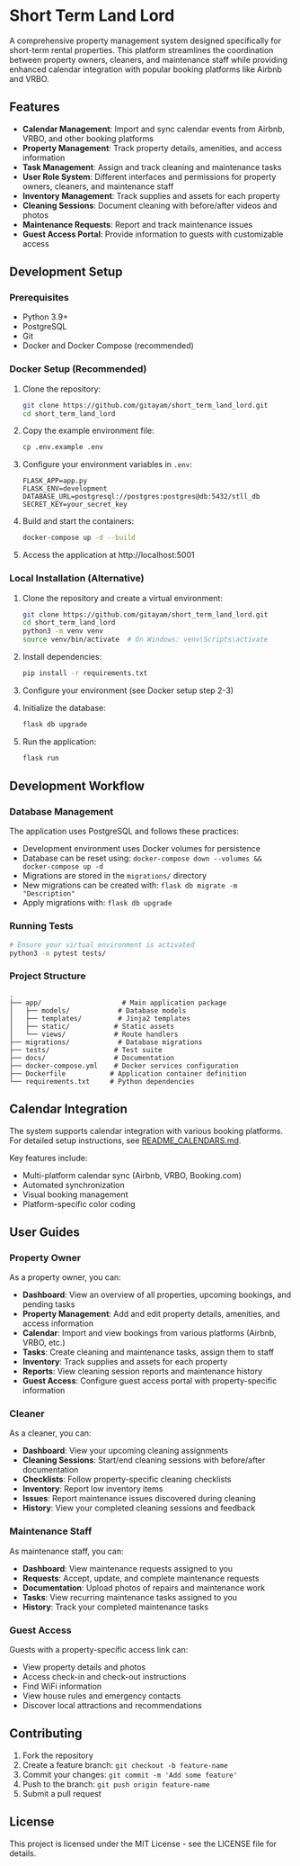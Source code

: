 # Short Term Land Lord

A comprehensive property management system designed specifically for short-term rental properties. This platform streamlines the coordination between property owners, cleaners, and maintenance staff while providing enhanced calendar integration with popular booking platforms like Airbnb and VRBO.

## Features

- **Calendar Management**: Import and sync calendar events from Airbnb, VRBO, and other booking platforms
- **Property Management**: Track property details, amenities, and access information
- **Task Management**: Assign and track cleaning and maintenance tasks
- **User Role System**: Different interfaces and permissions for property owners, cleaners, and maintenance staff
- **Inventory Management**: Track supplies and assets for each property
- **Cleaning Sessions**: Document cleaning with before/after videos and photos
- **Maintenance Requests**: Report and track maintenance issues
- **Guest Access Portal**: Provide information to guests with customizable access

## Development Setup

### Prerequisites

- Python 3.9+
- PostgreSQL
- Git
- Docker and Docker Compose (recommended)

### Docker Setup (Recommended)

1. Clone the repository:
   ```bash
   git clone https://github.com/gitayam/short_term_land_lord.git
   cd short_term_land_lord
   ```

2. Copy the example environment file:
   ```bash
   cp .env.example .env
   ```

3. Configure your environment variables in `.env`:
   ```
   FLASK_APP=app.py
   FLASK_ENV=development
   DATABASE_URL=postgresql://postgres:postgres@db:5432/stll_db
   SECRET_KEY=your_secret_key
   ```

4. Build and start the containers:
   ```bash
   docker-compose up -d --build
   ```

5. Access the application at http://localhost:5001

### Local Installation (Alternative)

1. Clone the repository and create a virtual environment:
   ```bash
   git clone https://github.com/gitayam/short_term_land_lord.git
   cd short_term_land_lord
   python3 -m venv venv
   source venv/bin/activate  # On Windows: venv\Scripts\activate
   ```

2. Install dependencies:
   ```bash
   pip install -r requirements.txt
   ```

3. Configure your environment (see Docker setup step 2-3)

4. Initialize the database:
   ```bash
   flask db upgrade
   ```

5. Run the application:
   ```bash
   flask run
   ```

## Development Workflow

### Database Management

The application uses PostgreSQL and follows these practices:

- Development environment uses Docker volumes for persistence
- Database can be reset using: `docker-compose down --volumes && docker-compose up -d`
- Migrations are stored in the `migrations/` directory
- New migrations can be created with: `flask db migrate -m "Description"`
- Apply migrations with: `flask db upgrade`

### Running Tests

```bash
# Ensure your virtual environment is activated
python3 -m pytest tests/
```

### Project Structure

```
.
├── app/                    # Main application package
│   ├── models/            # Database models
│   ├── templates/         # Jinja2 templates
│   ├── static/           # Static assets
│   └── views/            # Route handlers
├── migrations/            # Database migrations
├── tests/                # Test suite
├── docs/                 # Documentation
├── docker-compose.yml    # Docker services configuration
├── Dockerfile           # Application container definition
└── requirements.txt     # Python dependencies
```

## Calendar Integration

The system supports calendar integration with various booking platforms. For detailed setup instructions, see [README_CALENDARS.md](README_CALENDARS.md).

Key features include:
- Multi-platform calendar sync (Airbnb, VRBO, Booking.com)
- Automated synchronization
- Visual booking management
- Platform-specific color coding

## User Guides

### Property Owner

As a property owner, you can:

- **Dashboard**: View an overview of all properties, upcoming bookings, and pending tasks
- **Property Management**: Add and edit property details, amenities, and access information
- **Calendar**: Import and view bookings from various platforms (Airbnb, VRBO, etc.)
- **Tasks**: Create cleaning and maintenance tasks, assign them to staff
- **Inventory**: Track supplies and assets for each property
- **Reports**: View cleaning session reports and maintenance history
- **Guest Access**: Configure guest access portal with property-specific information

### Cleaner

As a cleaner, you can:

- **Dashboard**: View your upcoming cleaning assignments
- **Cleaning Sessions**: Start/end cleaning sessions with before/after documentation
- **Checklists**: Follow property-specific cleaning checklists
- **Inventory**: Report low inventory items
- **Issues**: Report maintenance issues discovered during cleaning
- **History**: View your completed cleaning sessions and feedback

### Maintenance Staff

As maintenance staff, you can:

- **Dashboard**: View maintenance requests assigned to you
- **Requests**: Accept, update, and complete maintenance requests
- **Documentation**: Upload photos of repairs and maintenance work
- **Tasks**: View recurring maintenance tasks assigned to you
- **History**: Track your completed maintenance tasks

### Guest Access

Guests with a property-specific access link can:

- View property details and photos
- Access check-in and check-out instructions
- Find WiFi information
- View house rules and emergency contacts
- Discover local attractions and recommendations

## Contributing

1. Fork the repository
2. Create a feature branch: `git checkout -b feature-name`
3. Commit your changes: `git commit -m 'Add some feature'`
4. Push to the branch: `git push origin feature-name`
5. Submit a pull request

## License

This project is licensed under the MIT License - see the LICENSE file for details.
